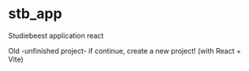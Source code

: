 # stb_app
Studiebeest application react


Old -unfinished project- 
if continue, create a new project! (with React + Vite)
